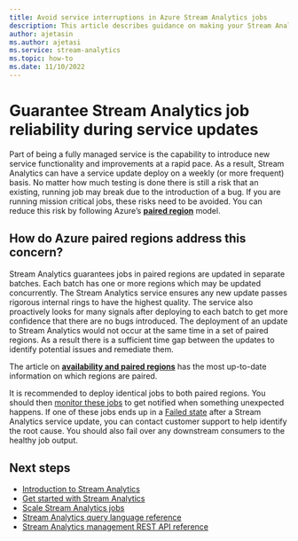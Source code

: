 ```yaml
---
title: Avoid service interruptions in Azure Stream Analytics jobs
description: This article describes guidance on making your Stream Analytics jobs upgrade resilient.
author: ajetasin
ms.author: ajetasi
ms.service: stream-analytics
ms.topic: how-to
ms.date: 11/10/2022
---
```


# Guarantee Stream Analytics job reliability during service updates

Part of being a fully managed service is the capability to introduce new service functionality and improvements at a rapid pace. As a result, Stream Analytics can have a service update deploy on a weekly (or more frequent) basis. No matter how much testing is done there is still a risk that an existing, running job may break due to the introduction of a bug. If you are running mission critical jobs, these risks need to be avoided. You can reduce this risk by following Azure’s **[paired region](../availability-zones/cross-region-replication-azure.md)** model. 

## How do Azure paired regions address this concern?

Stream Analytics guarantees jobs in paired regions are updated in separate batches. Each batch has one or more regions which may be updated concurrently. The Stream Analytics service ensures any new update passes rigorous internal rings to have the highest quality. The service also proactively looks for many signals after deploying to each batch to get more confidence that there are no bugs introduced. The deployment of an update to Stream Analytics would not occur at the same time in a set of paired regions. As a result there is a sufficient time gap between the updates to identify potential issues and remediate them.

The article on **[availability and paired regions](../availability-zones/cross-region-replication-azure.md)** has the most up-to-date information on which regions are paired.

It is recommended to deploy identical jobs to both paired regions. You should then [monitor these jobs](./stream-analytics-job-metrics.md#scenarios-to-monitor) to get notified when something unexpected happens. If one of these jobs ends up in a [Failed state](./job-states.md) after a Stream Analytics service update, you can contact customer support to help identify the root cause. You should also fail over any downstream consumers to the healthy job output.

## Next steps

* [Introduction to Stream Analytics](stream-analytics-introduction.md)
* [Get started with Stream Analytics](stream-analytics-real-time-fraud-detection.md)
* [Scale Stream Analytics jobs](stream-analytics-scale-jobs.md)
* [Stream Analytics query language reference](/stream-analytics-query/stream-analytics-query-language-reference)
* [Stream Analytics management REST API reference](/rest/api/streamanalytics/)
